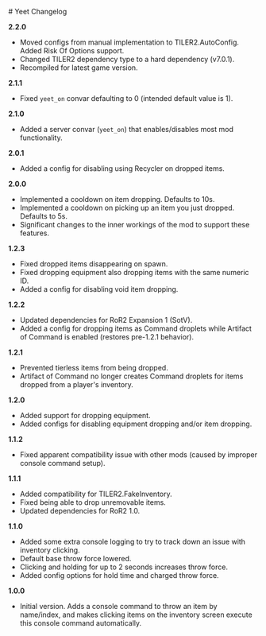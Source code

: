 ﻿﻿# Yeet Changelog

**2.2.0**

- Moved configs from manual implementation to TILER2.AutoConfig. Added Risk Of Options support.
- Changed TILER2 dependency type to a hard dependency (v7.0.1).
- Recompiled for latest game version.

**2.1.1**

- Fixed `yeet_on` convar defaulting to 0 (intended default value is 1).

**2.1.0**

- Added a server convar (`yeet_on`) that enables/disables most mod functionality.

**2.0.1**

- Added a config for disabling using Recycler on dropped items.

**2.0.0**

- Implemented a cooldown on item dropping. Defaults to 10s.
- Implemented a cooldown on picking up an item you just dropped. Defaults to 5s.
- Significant changes to the inner workings of the mod to support these features.

**1.2.3**

- Fixed dropped items disappearing on spawn.
- Fixed dropping equipment also dropping items with the same numeric ID.
- Added a config for disabling void item dropping.

**1.2.2**

- Updated dependencies for RoR2 Expansion 1 (SotV).
- Added a config for dropping items as Command droplets while Artifact of Command is enabled (restores pre-1.2.1 behavior).

**1.2.1**

- Prevented tierless items from being dropped.
- Artifact of Command no longer creates Command droplets for items dropped from a player's inventory.

**1.2.0**

- Added support for dropping equipment.
- Added configs for disabling equipment dropping and/or item dropping.

**1.1.2**

- Fixed apparent compatibility issue with other mods (caused by improper console command setup).

**1.1.1**

- Added compatibility for TILER2.FakeInventory.
- Fixed being able to drop unremovable items.
- Updated dependencies for RoR2 1.0.

**1.1.0**

- Added some extra console logging to try to track down an issue with inventory clicking.
- Default base throw force lowered.
- Clicking and holding for up to 2 seconds increases throw force.
- Added config options for hold time and charged throw force.

**1.0.0**

- Initial version. Adds a console command to throw an item by name/index, and makes clicking items on the inventory screen execute this console command automatically.